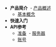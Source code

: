 - **产品简介**
  - [产品概述](/introduction/summary)
  - [基本概念](/introduction/concept)
- **快速入门**
- **API参考**
  - [准备](/apis/prepare)
  - [服务器](/apis/nis)
  - [账号](/apis/account)
